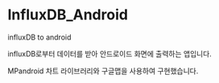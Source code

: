 # InfluxDB_Android
influxDB to android 

influxDB로부터 데이터를 받아 안드로이드 화면에 출력하는 앱입니다.

MPandroid 차트 라이브러리와 구글맵을 사용하여 구현했습니다.
